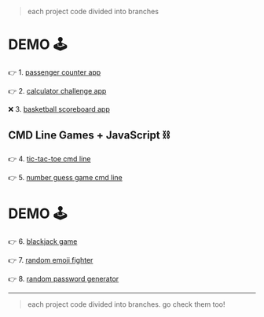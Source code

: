 > each project code divided into branches

# DEMO 🕹️

👉 1.  [passenger counter app](https://passenger-count-amrhnshh.netlify.app)

👉 2.  [calculator challenge app](https://calculator-challenge-amrhnshh.netlify.app/)

❌ 3.  [basketball scoreboard app](https://basketball-scoreboard-amrhnshh.netlify.app)

## CMD Line Games + JavaScript ⛓️

👉 4.  [tic-tac-toe cmd line](https://github.com/amirahnasihah/javascript-miniprojects/tree/main/04-tic-tac-toe)

👉 5.  [number guess game cmd line](https://github.com/amirahnasihah/javascript-miniprojects/tree/main/05-guessing-game)

# DEMO 🕹️

👉 6.  [blackjack game](https://blackjack-amrhsnhh.netlify.app/)

👉 7.  [random emoji fighter](https://emoji-fighters-amrhnshh.netlify.app/)

👉 8.  [random password generator](https://password-generator-amrhnshh.netlify.app/)


<hr/>

> each project code divided into branches. go check them too!
